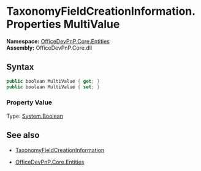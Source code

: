 # TaxonomyFieldCreationInformation.Properties MultiValue
**Namespace:** [OfficeDevPnP.Core.Entities](OfficeDevPnP.Core.Entities.md)  
**Assembly:** OfficeDevPnP.Core.dll  
## Syntax
```C#
public boolean MultiValue { get; }
public boolean MultiValue { set; }
```

### Property Value
Type: [System.Boolean](System.Boolean.md) 

## See also
- [TaxonomyFieldCreationInformation](TaxonomyFieldCreationInformation.md) 

- [OfficeDevPnP.Core.Entities](OfficeDevPnP.Core.Entities.md)
